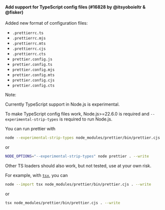 #### Add support for TypeScript config files (#16828 by @itsyoboieltr & @fisker)

Added new format of configuration files:

- `.prettierrc.ts`
- `.prettierrc.mjs`
- `.prettierrc.mts`
- `.prettierrc.cjs`
- `.prettierrc.cts`
- `prettier.config.js`
- `prettier.config.ts`
- `prettier.config.mjs`
- `prettier.config.mts`
- `prettier.config.cjs`
- `prettier.config.cts`

Note:

Currently TypeScript support in Node.js is experimental.

To make TypeScript config files work, Node.js>=22.6.0 is required and `--experimental-strip-types` is required to run Node.js.

You can run prettier with

```sh
node --experimental-strip-types node_modules/prettier/bin/prettier.cjs . --write
```

or

```sh
NODE_OPTIONS="--experimental-strip-types" node prettier . --write
```

Other TS loaders should also work, but not tested, use at your own risk.

For example, with [`tsx`](https://tsx.is/), you can

```sh
node --import tsx node_modules/prettier/bin/prettier.cjs . --write
```

or

```sh
tsx node_modules/prettier/bin/prettier.cjs . --write
```

